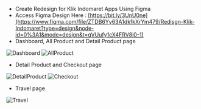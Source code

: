 - Create Redesign for Klik Indomaret Apps Using Figma
- Access Figma Design Here : [https://bit.ly/3UnU0ne](https://www.figma.com/file/ZTDB6Yy63A1dkfkXrYm479/Redisgn-Klik-Indomaret?type=design&node-id=0%3A1&mode=design&t=gVUufy1cX4FRV8j0-1)
- Dashboard, All Product and Detail Product page
  
![Dashboard](https://github.com/septianpahmi/ReDesign_UI/assets/80021312/800ad09e-e459-4a58-95a9-7cd1cc50d809)   ![AllProduct](https://github.com/septianpahmi/ReDesign_UI/assets/80021312/b8f29606-cce2-4aa3-9727-6c78e94e902c)

- Detail Product and Checkout page
  
![DetailProduct](https://github.com/septianpahmi/ReDesign_UI/assets/80021312/bdf76ceb-b1f7-45a9-8f6d-c2efc76a8d15)   ![Checkout](https://github.com/septianpahmi/ReDesign_UI/assets/80021312/25a3c19b-2735-48aa-99ba-eadd0781d22d)

- Travel page

![Travel](https://github.com/septianpahmi/ReDesign_UI/assets/80021312/b3f91dc6-3227-4a0f-8a08-7948b1993ccd)
